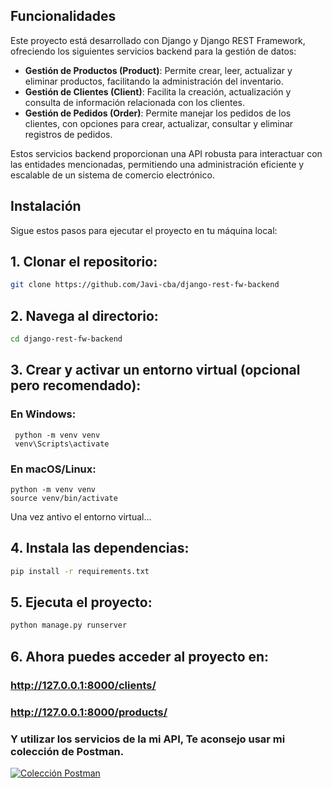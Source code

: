 ## Funcionalidades

Este proyecto está desarrollado con Django y Django REST Framework, ofreciendo los siguientes servicios backend para la gestión de datos:

- **Gestión de Productos (Product)**: Permite crear, leer, actualizar y eliminar productos, facilitando la administración del inventario.
- **Gestión de Clientes (Client)**: Facilita la creación, actualización y consulta de información relacionada con los clientes.
- **Gestión de Pedidos (Order)**: Permite manejar los pedidos de los clientes, con opciones para crear, actualizar, consultar y eliminar registros de pedidos.

Estos servicios backend proporcionan una API robusta para interactuar con las entidades mencionadas, permitiendo una administración eficiente y escalable de un sistema de comercio electrónico.

## Instalación

Sigue estos pasos para ejecutar el proyecto en tu máquina local:

## 1. **Clonar el repositorio**:

```bash
git clone https://github.com/Javi-cba/django-rest-fw-backend
```

## 2. Navega al directorio:

```bash
cd django-rest-fw-backend
```

## 3. Crear y activar un entorno virtual (opcional pero recomendado):

### En Windows:

```
 python -m venv venv
 venv\Scripts\activate
```

### En macOS/Linux:

```
python -m venv venv
source venv/bin/activate
```

Una vez antivo el entorno virtual...

## 4. Instala las dependencias:

```bash
pip install -r requirements.txt
```

## 5. Ejecuta el proyecto:

```bash
python manage.py runserver
```

## 6. Ahora puedes acceder al proyecto en:

### http://127.0.0.1:8000/clients/

### http://127.0.0.1:8000/products/

### Y utilizar los servicios de la mi API, Te aconsejo usar mi colección de Postman.

[![Colección Postman](https://assets.postman.com/postman-docs/collection-icon.png)](https://javi-cba.postman.co/workspace/Proyectos~d7bc1784-8238-409a-a2bd-c68542cee55c/collection/26619184-f77083f0-c3e6-4c0c-9f1f-7317411cebba?action=share&creator=26619184)
